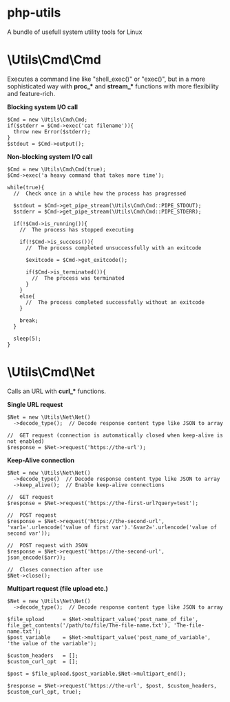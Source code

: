 # php-utils
A bundle of usefull system utility tools for Linux

# \Utils\Cmd\Cmd
Executes a command line like "shell_exec()" or "exec()", but in a more sophisticated way with **proc_\*** and **stream_\*** functions with more flexibility and feature-rich.

**Blocking system I/O call**
```
$Cmd = new \Utils\Cmd\Cmd;
if($stderr = $Cmd->exec('cat filename')){
  throw new Error($stderr);
}
$stdout = $Cmd->output();
```

**Non-blocking system I/O call**
```
$Cmd = new \Utils\Cmd\Cmd(true);
$Cmd->exec('a heavy command that takes more time');

while(true){
  //  Check once in a while how the process has progressed
  
  $stdout = $Cmd->get_pipe_stream(\Utils\Cmd\Cmd::PIPE_STDOUT);
  $stderr = $Cmd->get_pipe_stream(\Utils\Cmd\Cmd::PIPE_STDERR);
  
  if(!$Cmd->is_running()){
    //  The process has stopped executing
    
    if(!$Cmd->is_success()){
      //  The process completed unsuccessfully with an exitcode
      
      $exitcode = $Cmd->get_exitcode();
      
      if($Cmd->is_terminated()){
        //  The process was terminated
      }
    }
    else{
      //  The process completed successfully without an exitcode
    }
    
    break;
  }
  
  sleep(5);
}
```

# \Utils\Cmd\Net
Calls an URL with **curl_\*** functions.

**Single URL request**
```
$Net = new \Utils\Net\Net()
  ->decode_type();  // Decode response content type like JSON to array

//  GET request (connection is automatically closed when keep-alive is not enabled)
$response = $Net->request('https://the-url');
```

**Keep-Alive connection**
```
$Net = new \Utils\Net\Net()
  ->decode_type()  // Decode response content type like JSON to array
  ->keep_alive();  // Enable keep-alive connections

//  GET request
$response = $Net->request('https://the-first-url?query=test');

//  POST request
$response = $Net->request('https://the-second-url', 'var1='.urlencode('value of first var').'&var2='.urlencode('value of second var'));

//  POST request with JSON
$response = $Net->request('https://the-second-url', json_encode($arr));

//  Closes connection after use
$Net->close();
```

**Multipart request (file upload etc.)**
```
$Net = new \Utils\Net\Net()
  ->decode_type();  // Decode response content type like JSON to array

$file_upload      = $Net->multipart_value('post_name_of_file', file_get_contents('/path/to/file/The-file-name.txt'), 'The-file-name.txt');
$post_variable    = $Net->multipart_value('post_name_of_variable', 'the value of the variable');

$custom_headers   = [];
$custom_curl_opt  = [];

$post = $file_upload.$post_variable.$Net->multipart_end();

$response = $Net->request('https://the-url', $post, $custom_headers, $custom_curl_opt, true);
```
